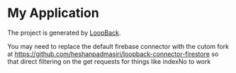 # My Application

The project is generated by [LoopBack](http://loopback.io).

You may need to replace the default firebase connector with the cutom fork at https://github.com/heshanpadmasiri/loopback-connector-firestore so that direct filtering on the get requests for things like indexNo to work

